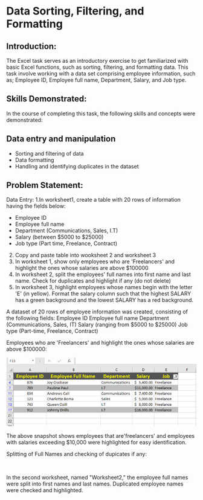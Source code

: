 # Data Sorting, Filtering, and Formatting

## Introduction:

The Excel task serves as an introductory exercise to get familiarized with basic Excel functions, such as sorting, filtering, and formatting data. This task involve working with a data set comprising employee information, such as; Employee ID, Employee full name, Department, Salary, and Job type.

## Skills Demonstrated:
In the course of completing this task, the following skills and concepts were demonstrated:

## Data entry and manipulation

- Sorting and filtering of data
- Data formatting
- Handling and identifying duplicates in the dataset
  
## Problem Statement:

Data Entry:
1.In worksheet1, create a table with 20 rows of information having the fields below:
- Employee ID
- Employee full name
- Department (Communications, Sales, I.T)
- Salary (between $5000 to $25000)
- Job type (Part time, Freelance, Contract)

2. Copy and paste table into wooksheet 2 and worksheet 3
3. In worksheet 1, show only employees who are 'Freelancers' and highlight the ones whose salaries are above $100000
4. In worksheet 2, split the employees' full names into first name and last name. Check for duplicates and highlight if any (do not delete)
5. In worksheet 3, highlight employees whose names begin with the letter 'E' (in yellow). Format the salary column such that the highest SALARY has a green background and the lowest SALARY has a red background.

A dataset of 20 rows of employee information was created, consisting of the following fields: Employee ID Employee full name Department (Communications, Sales, IT) Salary (ranging from $5000 to $25000) Job type (Part-time, Freelance, Contract)

 Employees who are 'Freelancers' and highlight the ones whose salaries are above $100000:

 ![](Freelancers.png)

The above snapshot shows employees that are'freelancers' and employees with salaries exceeding $10,000 were highlighted for easy identification.

Splitting of Full Names and checking of dupicates if any:

![]()


In the second worksheet, named "Worksheet2," the employee full names were split into first names and last names. Duplicated employee names were checked and highlighted.
